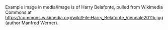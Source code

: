 Example image in media/image is of Harry Belafonte, pulled from Wikimedia Commons at https://commons.wikimedia.org/wiki/File:Harry_Belafonte_Viennale2011b.jpg (author Manfred Werner).
